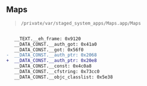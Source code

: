 ## Maps

> `/private/var/staged_system_apps/Maps.app/Maps`

```diff

   __TEXT.__eh_frame: 0x9120
   __DATA_CONST.__auth_got: 0x41a0
   __DATA_CONST.__got: 0x56f0
-  __DATA_CONST.__auth_ptr: 0x2068
+  __DATA_CONST.__auth_ptr: 0x20e8
   __DATA_CONST.__const: 0x4c0a8
   __DATA_CONST.__cfstring: 0x73cc0
   __DATA_CONST.__objc_classlist: 0x5e38

```
